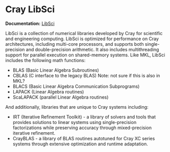 # Cray LibSci

**Documentation:** [LibSci](https://support.hpe.com/hpesc/public/docDisplay?docId=a00115110en_us&docLocale=en_US&page=Cray_Scientific_and_Math_Libraries_CSML_.html)

LibSci is a collection of numerical libraries developed by Cray for scientific and engineering computing. LibSci is optimized for performance on Cray architectures, including multi-core processors, and supports both single-precision and double-precision arithmetic. It also includes multithreading support for parallel execution on shared-memory systems. Like MKL, LibSci includes the following math functions: 

* BLAS (Basic Linear Algebra Subroutines) 
* CBLAS (C interface to the legacy BLAS) Note: not sure if this is also in MKL? 
* BLACS (Basic Linear Algebra Communication Subprograms) 
* LAPACK (Linear Algebra routines) 
* ScaLAPACK (parallel Linear Algebra routines) 

And additionally, libraries that are unique to Cray systems including: 

* IRT (Iterative Refinement Toolkit) - a library of solvers and tools that provides solutions to linear systems using single-precision factorizations while preserving accuracy through mixed-precision iterative refinement. 
* CrayBLAS - a library of BLAS routines autotuned for Cray XC series systems through extensive optimization and runtime adaptation.  
